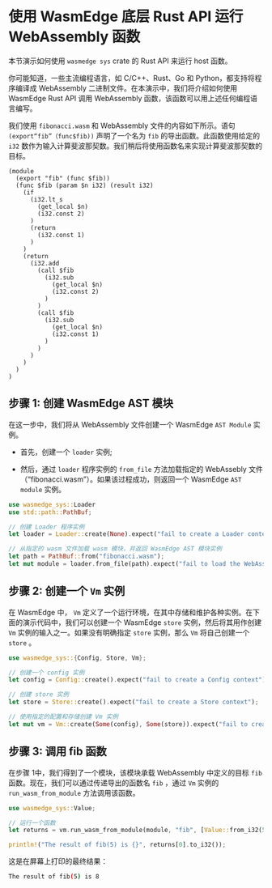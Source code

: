 # 使用 WasmEdge 底层 Rust API 运行 WebAssembly 函数

本节演示如何使用 `wasmedge sys` crate 的 Rust API 来运行 host 函数。

你可能知道，一些主流编程语言，如 C/C++、Rust、Go 和 Python，都支持将程序编译成 WebAssembly 二进制文件。在本演示中，我们将介绍如何使用 WasmEdge Rust API 调用 WebAssembly 函数，该函数可以用上述任何编程语言编写。

我们使用 `fibonacci.wasm` 和 WebAssembly 文件的内容如下所示。语句 `(export“fib”（func$fib))` 声明了一个名为 `fib` 的导出函数。此函数使用给定的 `i32` 数作为输入计算斐波那契数。我们稍后将使用函数名来实现计算斐波那契数的目标。

```wasm
(module
  (export "fib" (func $fib))
  (func $fib (param $n i32) (result i32)
    (if
      (i32.lt_s
        (get_local $n)
        (i32.const 2)
      )
      (return
        (i32.const 1)
      )
    )
    (return
      (i32.add
        (call $fib
          (i32.sub
            (get_local $n)
            (i32.const 2)
          )
        )
        (call $fib
          (i32.sub
            (get_local $n)
            (i32.const 1)
          )
        )
      )
    )
  )
)
```
## 步骤 1: 创建 WasmEdge AST 模块

在这一步中，我们将从 WebAssembly 文件创建一个 WasmEdge `AST Module` 实例。

- 首先，创建一个 `loader` 实例;

- 然后，通过 `loader` 程序实例的 `from_file` 方法加载指定的 WebAssebly 文件（“fibonacci.wasm”）。如果该过程成功，则返回一个 WasmEdge `AST module` 实例。

```rust
use wasmedge_sys::Loader
use std::path::PathBuf;

// 创建 Loader 程序实例
let loader = Loader::create(None).expect("fail to create a Loader context");

// 从指定的 wasm 文件加载 wasm 模块，并返回 WasmEdge AST 模块实例
let path = PathBuf::from("fibonacci.wasm");
let mut module = loader.from_file(path).expect("fail to load the WebAssembly file");
```
## 步骤 2: 创建一个 `Vm` 实例
在 WasmEdge 中， `Vm` 定义了一个运行环境，在其中存储和维护各种实例。在下面的演示代码中，我们可以创建一个 WasmEdge `store` 实例，然后将其用作创建 `Vm` 实例的输入之一。如果没有明确指定 `store` 实例，那么 `Vm` 将自己创建一个 `store` 。

```rust
use wasmedge_sys::{Config, Store, Vm};

// 创建一个 config 实例
let config = Config::create().expect("fail to create a Config context");

// 创建 store 实例
let store = Store::create().expect("fail to create a Store context");

// 使用指定的配置和存储创建 Vm 实例
let mut vm = Vm::create(Some(config), Some(store)).expect("fail to create a Vm context");
```
## 步骤 3: 调用 fib 函数

在步骤 1中，我们得到了一个模块，该模块承载 WebAssembly 中定义的目标 `fib` 函数。现在，我们可以通过传递导出的函数名 `fib` ，通过 `Vm` 实例的 `run_wasm_from_module` 方法调用该函数。
```rust
use wasmedge_sys::Value;

// 运行一个函数
let returns = vm.run_wasm_from_module(module, "fib", [Value::from_i32(5)]).expect("fail to run the target function in the module");

println!("The result of fib(5) is {}", returns[0].to_i32());
```
这是在屏幕上打印的最终结果：
 ```bash
 The result of fib(5) is 8
 ```

